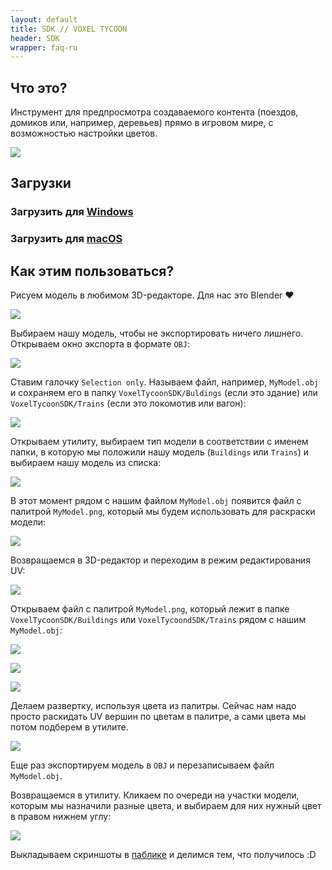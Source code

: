 ```yaml
---
layout: default
title: SDK // VOXEL TYCOON
header: SDK
wrapper: faq-ru
---
```


## Что это?

Инструмент для предпросмотра создаваемого контента (поездов, домиков или, например, деревьев) прямо в игровом мире, с возможностью настройки цветов.

![](/assets/sdk/preview.gif)

## Загрузки

### Загрузить для [Windows](https://github.com/andrewpey/vtland/releases/download/test/VoxelTycoonSDK.zip)
### Загрузить для [macOS](https://github.com/andrewpey/vtland/releases/download/test/VoxelTycoonSDK_Mac.zip)

## Как этим пользоваться?

Рисуем модель в любимом 3D-редакторе. Для нас это Blender ❤

![](/assets/sdk/1.png)

 Выбираем нашу модель, чтобы не экспортировать ничего лишнего. Открываем окно экспорта в формате `OBJ`:

![](/assets/sdk/2.png)

Ставим галочку `Selection only`. Называем файл, например, `MyModel.obj` и сохраняем его в папку `VoxelTycoonSDK/Buldings` (если это здание) или `VoxelTycoonSDK/Trains` (если это локомотив или вагон):

![](/assets/sdk/3.png)

Открываем утилиту, выбираем тип модели в соответствии с именем папки, в которую мы положили нашу модель (`Buildings` или `Trains`) и выбираем нашу модель из списка:

![](/assets/sdk/4.png)

В этот момент рядом с нашим файлом `MyModel.obj` появится файл с палитрой `MyModel.png`, который мы будем использовать для раскраски модели:

![](/assets/sdk/4-1.png)

Возвращаемся в 3D-редактор и переходим в режим редактирования UV:

![](/assets/sdk/5.png)

Открываем файл с палитрой `MyModel.png`, который лежит в папке `VoxelTycoonSDK/Buildings` или `VoxelTycoondSDK/Trains` рядом с нашим `MyModel.obj`:

![](/assets/sdk/6.png)

![](/assets/sdk/7.png)

![](/assets/sdk/8.png)

Делаем развертку, используя цвета из палитры. Сейчас нам надо просто раскидать UV вершин по цветам в палитре, а сами цвета мы потом подберем в утилите.

![](/assets/sdk/9.png)

Еще раз экспортируем модель в `OBJ` и перезаписываем файл `MyModel.obj`.

Возвращаемся в утилиту. Кликаем по очереди на участки модели, которым мы назначили разные цвета, и выбираем для них нужный цвет в правом нижнем углу:

![](/assets/sdk/10.png)

Выкладываем скриншоты в [паблике](http://vk.com/voxeltycoon) и делимся тем, что получилось :D
